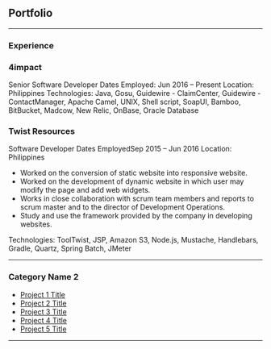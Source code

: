 ## Portfolio

---

### Experience

### 4impact
Senior Software Developer
Dates Employed: Jun 2016 – Present
Location: Philippines
Technologies: Java, Gosu, Guidewire - ClaimCenter, Guidewire - ContactManager, Apache Camel, UNIX, Shell script, SoapUI, Bamboo, BitBucket, Madcow, New Relic, OnBase, Oracle Database

### Twist Resources
Software Developer
Dates EmployedSep 2015 – Jun 2016
Location: Philippines
- Worked on the conversion of static website into responsive website.
- Worked on the development of dynamic website in which user may modify the page and add web widgets.
- Works in close collaboration with scrum team members and reports to scrum master and to the director of Development Operations.
- Study and use the framework provided by the company in developing websites.

Technologies: ToolTwist, JSP, Amazon S3, Node.js, Mustache, Handlebars, Gradle, Quartz, Spring Batch, JMeter

---

### Category Name 2

- [Project 1 Title](http://example.com/)
- [Project 2 Title](http://example.com/)
- [Project 3 Title](http://example.com/)
- [Project 4 Title](http://example.com/)
- [Project 5 Title](http://example.com/)

---
